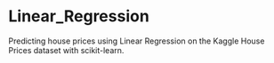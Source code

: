 # Linear_Regression
Predicting house prices using Linear Regression on the Kaggle House Prices dataset with scikit-learn.
